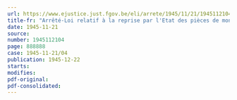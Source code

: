```yaml
---
url: https://www.ejustice.just.fgov.be/eli/arrete/1945/11/21/1945112104/justel
title-fr: "Arrêté-Loi relatif à la reprise par l'Etat des pièces de monnaie de 2 francs, émises à Londres pendant la guerre, par la Banque Nationale de Belgique"
date: 1945-11-21
source:
number: 1945112104
page: 888888
case: 1945-11-21/04
publication: 1945-12-22
starts:
modifies:
pdf-original:
pdf-consolidated:
---
```


